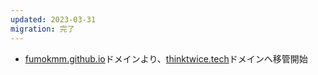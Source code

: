 ```yaml
---
updated: 2023-03-31
migration: 完了
---
```

- [fumokmm.github.io](https://fumokmm.github.io/)ドメインより、[thinktwice.tech](https://thinktwice.tech/)ドメインへ移管開始